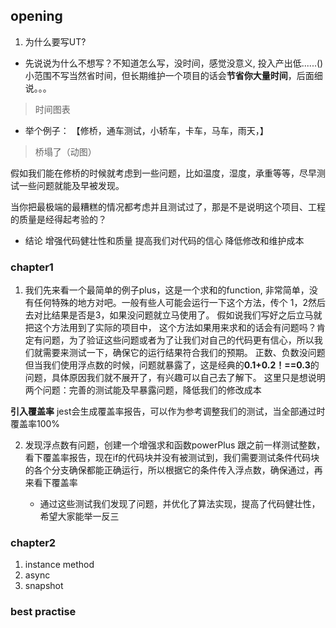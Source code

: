 ## opening

1. 为什么要写UT?

 - 先说说为什么不想写？不知道怎么写，没时间，感觉没意义, 投入产出低......()
  小范围不写当然省时间，但长期维护一个项目的话会**节省你大量时间**，后面细说。。。
  > 时间图表

- 举个例子：
【修桥，通车测试，小轿车，卡车，马车，雨天，】
 > 桥塌了（动图）

假如我们能在修桥的时候就考虑到一些问题，比如温度，湿度，承重等等，尽早测试一些问题就能及早被发现。

当你把最极端的最糟糕的情况都考虑并且测试过了，那是不是说明这个项目、工程的质量是经得起考验的？
- 结论
 增强代码健壮性和质量
 提高我们对代码的信心
 降低修改和维护成本

### chapter1

1. 我们先来看一个最简单的例子plus，这是一个求和的function, 非常简单，没有任何特殊的地方对吧。一般有些人可能会运行一下这个方法，传个 1，2然后去对比结果是否是3，如果没问题就立马使用了。
   假如说我们写好之后立马就把这个方法用到了实际的项目中，
  这个方法如果用来求和的话会有问题吗？肯定有问题，为了验证这些问题或者为了让我们对自己的代码更有信心，所以我们就需要来测试一下，确保它的运行结果符合我们的预期。
  正数、负数没问题
  但当我们使用浮点数的时候，问题就暴露了，这是经典的**0.1+0.2！==0.3**的问题，具体原因我们就不展开了，有兴趣可以自己去了解下。
  这里只是想说明两个问题：完善的测试能及早暴露问题，降低我们的修改成本

  **引入覆盖率**
  jest会生成覆盖率报告，可以作为参考调整我们的测试，当全部通过时覆盖率100%

2. 发现浮点数有问题，创建一个增强求和函数powerPlus
   跟之前一样测试整数，看下覆盖率报告，现在if的代码块并没有被测试到，我们需要测试条件代码块的各个分支确保都能正确运行，所以根据它的条件传入浮点数，确保通过，再来看下覆盖率

    * 通过这些测试我们发现了问题，并优化了算法实现，提高了代码健壮性，希望大家能举一反三

### chapter2

1. instance method
2. async
3. snapshot
  
### best practise
